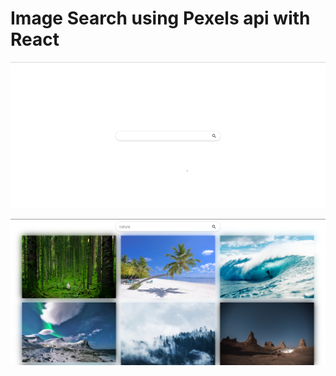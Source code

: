# Image Search using Pexels api with React

![Simple](https://github.com/Zeeshan1101/pexels-api/blob/main/public/ss.png)

![Search](https://github.com/Zeeshan1101/pexels-api/blob/main/public/ss1.png)
